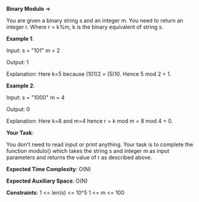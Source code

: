 **Binary Modulo** =>

You are given a binary string s and an integer m. You need to return an integer r. Where r = k%m, k is the binary equivalent of string s.

**Example 1**:

Input: s = "101" m = 2 

Output: 1 

Explanation: Here k=5 because (101)2 = (5)10. Hence 5 mod 2 = 1. 

**Example 2**:

Input: s = "1000" m = 4 

Output: 0 

Explanation: Here k=8 and m=4 hence r = k mod m = 8 mod 4 = 0. 

**Your Task**: 

You don't need to read input or print anything. Your task is to complete the function modulo() which takes the string s and integer m as input parameters and returns the value of r as described above.

**Expected Time Complexity**: O(N) 

**Expected Auxiliary Space**: O(N)

**Constraints**: 1 <= len(s) <= 10^5 1 <= m <= 100